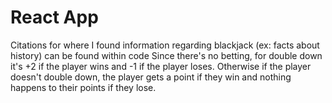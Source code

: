 # React App

Citations for where I found information regarding blackjack (ex: facts about history) can be found within code
Since there's no betting, for double down it's +2 if the player wins and -1 if the player loses. Otherwise if the player doesn't double down, the player gets a point if they win and nothing happens to their points if they lose.
